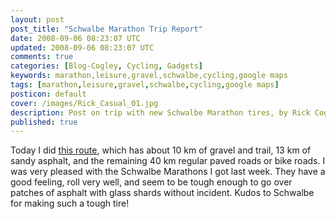 ```yaml
---           
layout: post
post_title: "Schwalbe Marathon Trip Report"
date: 2008-09-06 08:23:07 UTC
updated: 2008-09-06 08:23:07 UTC
comments: true
categories: [Blog-Cogley, Cycling, Gadgets]
keywords: marathon,leisure,gravel,schwalbe,cycling,google maps
tags: [marathon,leisure,gravel,schwalbe,cycling,google maps]
posticon: default
cover: /images/Rick_Casual_01.jpg
description: Post on trip with new Schwalbe Marathon tires, by Rick Cogley.
published: true
---
```

 
Today I did [this route](http://maps.google.com/maps/ms?ie=UTF8&hl=en&msa=0&msid=103784915361440638280.000455562e15ff1532d54&ll=35.410148,139.40909&spn=0.002435,0.005633&z=18&lci=lmc:panoramio), which has about 10 km of gravel and trail, 13 km of sandy asphalt, and the remaining 40 km regular paved roads or bike roads. I was very pleased with the Schwalbe Marathons I got last week. They have a good feeling, roll very well, and seem to be tough enough to go over patches of asphalt with glass shards without incident. Kudos to Schwalbe for making such a tough tire!
